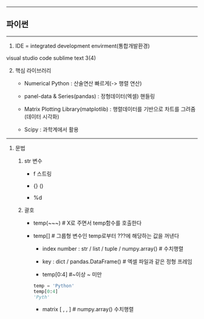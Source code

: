
---

## 파이썬

---
 1. IDE = integrated development envirment(통합개발환경)

 visual studio code
 sublime text 3(4)

 2. 핵심 라이브러리 
    * Numerical Python : 산술연산 빠르게(-> 행렬 연산)

    * panel-data & Series(pandas) : 정형데이터(엑셀) 핸들링

    * Matrix Plotting Library(matplotlib) : 행렬데이터를 기반으로 차트를 그려줌(데이터 시각화)
    
    * Scipy : 과학계에서 활용
    
---

1. 문법 
   1. str 변수
        * f 스트링

        * {} ()

        * %d

   2. 괄호
        * temp(~~~) # X로 주면서 temp함수를 호출한다


        * temp[] # 그룹형 변수인 temp로부터 ???에 해당하는 값을 꺼낸다
            * index number : str / list / tuple / numpy.array() # 수치행렬

            * key : dict / pandas.DataFrame() # 엑셀 파일과 같은 정형 프레임

            * temp[0:4] #~이상 ~ 미만
            ``` python
            temp = 'Python'
            temp[0:4]
            'Pyth'
            ```
            * matrix [ , , ] # numpy.array() 수치행렬